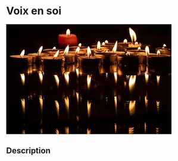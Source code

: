 # Voix en soi

<!-- Bannderole / Bande-annonce -->
![]( chandelle.png)

## Description

<!-- Présentation de ce qu'est ce site et résumé du projet en un paragraphe, toujours à jour-->



